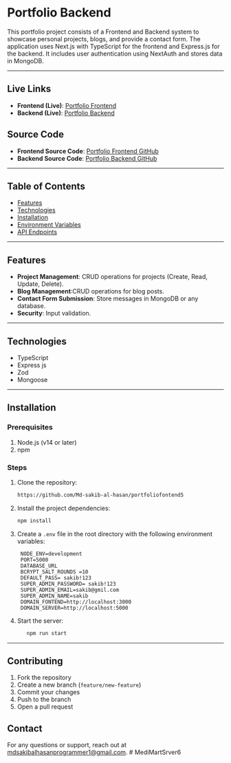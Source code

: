 # Portfolio Backend

This portfolio project consists of a Frontend and Backend system to showcase personal projects, blogs, and provide a contact form. The application uses Next.js with TypeScript for the frontend and Express.js for the backend. It includes user authentication using NextAuth and stores data in MongoDB.

---

## Live Links

- **Frontend (Live)**: [Portfolio Frontend](https://portfoliofontend5.vercel.app/)
- **Backend (Live)**: [Portfolio Backend](https://portfolio-backend5.vercel.app/)

## Source Code

- **Frontend Source Code**: [Portfolio Frontend GitHub](https://github.com/Md-sakib-al-hasan/portfoliofontend5)
- **Backend Source Code**: [Portfolio Backend GitHub](https://github.com/Md-sakib-al-hasan/PortfolioBackend5)

---

## Table of Contents

- [Features](#features)
- [Technologies](#technologies)
- [Installation](#installation)
- [Environment Variables](#environment-variables)
- [API Endpoints](#api-endpoints)

---

## Features

- **Project Management**: CRUD operations for projects (Create, Read, Update, Delete).
- **Blog Management**:CRUD operations for blog posts.
- **Contact Form Submission**: Store messages in MongoDB or any database.
- **Security**: Input validation.

---

## Technologies

- TypeScript
- Express js
- Zod
- Mongoose

---

## Installation

### Prerequisites

1. Node.js (v14 or later)
2. npm

### Steps

1. Clone the repository:

   ```bash
   https://github.com/Md-sakib-al-hasan/portfoliofontend5

   ```

2. Install the project dependencies:
   ```bash
   npm install
   ```
3. Create a `.env` file in the root directory with the following environment variables:

   ```plaintext
    NODE_ENV=development
    PORT=5000
    DATABASE_URL
    BCRYPT_SALT_ROUNDS =10
    DEFAULT_PASS= sakib!123
    SUPER_ADMIN_PASSWORD= sakib!123
    SUPER_ADMIN_EMAIL=sakib@gmil.com
    SUPER_ADMIN_NAME=sakib
    DOMAIN_FONTEND=http://localhost:3000
    DOMAIN_SERVER=http://localhost:5000

   ```

4. Start the server:
   ```bash
      npm run start
   ```

---

## Contributing

1. Fork the repository
2. Create a new branch (`feature/new-feature`)
3. Commit your changes
4. Push to the branch
5. Open a pull request

## Contact

For any questions or support, reach out at [mdsakibalhasanprogrammer1@gmail.com](mailto:mdsakibalhasanprogrammer1@gmail.com).
#   M e d i M a r t S r v e r 6 
 
 
